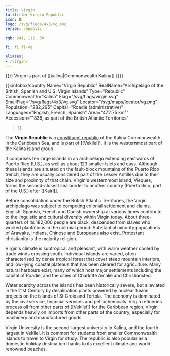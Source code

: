 ```yaml
---
title: Virgin
fulltitle: Virgin Republic
icon: 🛢️
logo: /svg/flags/4x3/vg.svg
series: republic

rgb: 241, 112, 30

fi: fi fi-vg

aliases:
- /virgin/
---
```

{{<note series>}}
 Virgin is part of [[kalina|Commonwealth Kalina]]
{{</note>}}

{{<infobox/country
	 Name="Virgin Republic"
	 RealName="Archipelago of the British, Spanish and U.S. Virgin Islands"
	 Type="Republic"
	 Commonwealth="Kalina"
	 Flag="/svg/flags/virgin.svg"
	 SmallFlag="/svg/flags/4x3/vg.svg"
	 Locator="/svg/maps/locator/vg.png"
	 Population="282,295"
	 Capital="Roadie (administrative)"
	 Languages="English, French, Spanish"
	 Area="472.75 km²"
	 Accession="1836, as part of the British Atlantic Territories"
 >}}

The <span class="fi fi-vg"></span> **Virgin Republic** is a [constituent republic](/republics/) of the Kalina Commonwealth in the Caribbean Sea, and is part of [[Vekllei]]. It is the westernmost part of the Kalina island group.

It comprises ten large islands in an archipelago extending eastwards of Puerto Rico (U.S.), as well as about 123 smaller islets and cays. Although these islands are situated on the fault-block mountains of the Puerto Rico trench, they are usually considered part of the Lesser Antilles due to their size and proximity of that chain. Virgin's westernmost island, Vieques, forms the second-closest sea border to another country (Puerto Rico, part of the U.S.) after [[Kairi]].

Before consolidation under the British Atlantic Territories, the Virgin archipelago was subject to competing colonial settlement and claims. English, Spanish, French and Danish ownership at various times contribute to the linguistic and cultural diversity within Virgin today. About three-quarters of its 182,000 people are black, descended from slaves who worked plantations in the colonial period. Substantial minority populations of Arawaks, Indians, Chinese and Europeans also exist. Protestant christianity is the majority religion.

Virgin's climate is subtropical and pleasant, with warm weather cooled by trade winds crossing south. Individual islands are varied, often characterised by dense tropical forest that cover steep mountain interiors, and low-lying coastal plateaus that has been cleared for agriculture. Many natural harbours exist, many of which host major settlements including the capital of Roadie, and the cities of Charlotte Amalie and Christiansted.

Water scarcity across the islands has been historically severe, but alleviated in the 21st Century by desalination plants powered by nuclear fusion projects on the islands of St Croix and Tortola. The economy is dominated by the civil service, financial services and petrochemicals. Virgin refineries process oil from other parts of [[Vekllei]] for the Caribbean region. Virgin depends heavily on imports from other parts of the country, especially for machinery and manufactured goods.

Virgin University is the second-largest university in Kalina, and the fourth largest in Vekllei. It is common for students from smaller Commonwealth islands to travel to Virgin for study. The republic is also popular as a domestic holiday destination thanks to its excellent climate and world-renowned beaches.

